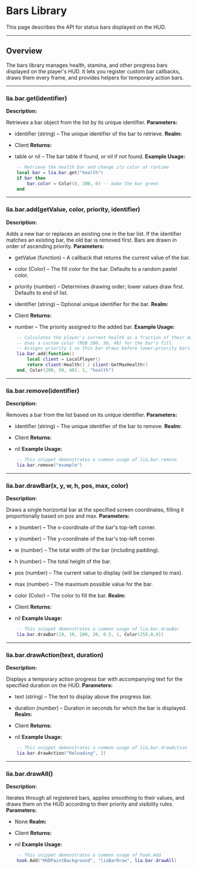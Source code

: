 # Bars Library

This page describes the API for status bars displayed on the HUD.

---

## Overview

The bars library manages health, stamina, and other progress bars displayed on the player's HUD. It lets you register custom bar callbacks, draws them every frame, and provides helpers for temporary action bars.

---

### lia.bar.get(identifier)

    
**Description:**

Retrieves a bar object from the list by its unique identifier.
**Parameters:**

* identifier (string) – The unique identifier of the bar to retrieve.
**Realm:**

* Client
**Returns:**

* table or nil – The bar table if found, or nil if not found.
**Example Usage:**

```lua
    -- Retrieve the health bar and change its color at runtime
    local bar = lia.bar.get("health")
    if bar then
        bar.color = Color(0, 200, 0) -- make the bar green
    end
```

---


### lia.bar.add(getValue, color, priority, identifier)

    
**Description:**

Adds a new bar or replaces an existing one in the bar list.
If the identifier matches an existing bar, the old bar is removed first.
Bars are drawn in order of ascending priority.
**Parameters:**

* getValue (function) – A callback that returns the current value of the bar.
* color (Color) – The fill color for the bar. Defaults to a random pastel color.
* priority (number) – Determines drawing order; lower values draw first. Defaults to end of list.
* identifier (string) – Optional unique identifier for the bar.
**Realm:**

* Client
**Returns:**

* number – The priority assigned to the added bar.
**Example Usage:**

```lua
    -- Calculates the player's current health as a fraction of their maximum health.
    -- Uses a custom color (RGB 200, 50, 40) for the bar's fill.
    -- Assigns priority 1 so this bar draws before lower-priority bars.
    lia.bar.add(function()
        local client = LocalPlayer()
        return client:Health() / client:GetMaxHealth()
    end, Color(200, 50, 40), 1, "health")
```

---


### lia.bar.remove(identifier)

    
**Description:**

Removes a bar from the list based on its unique identifier.
**Parameters:**

* identifier (string) – The unique identifier of the bar to remove.
**Realm:**

* Client
**Returns:**

* nil
**Example Usage:**

```lua
    -- This snippet demonstrates a common usage of lia.bar.remove
    lia.bar.remove("example")
```

---


### lia.bar.drawBar(x, y, w, h, pos, max, color)

    
**Description:**

Draws a single horizontal bar at the specified screen coordinates,
filling it proportionally based on pos and max.
**Parameters:**

* x (number) – The x-coordinate of the bar's top-left corner.
* y (number) – The y-coordinate of the bar's top-left corner.
* w (number) – The total width of the bar (including padding).
* h (number) – The total height of the bar.
* pos (number) – The current value to display (will be clamped to max).
* max (number) – The maximum possible value for the bar.
* color (Color) – The color to fill the bar.
**Realm:**

* Client
**Returns:**

* nil
**Example Usage:**

```lua
    -- This snippet demonstrates a common usage of lia.bar.drawBar
    lia.bar.drawBar(10, 10, 200, 20, 0.5, 1, Color(255,0,0))
```

---


### lia.bar.drawAction(text, duration)

    
**Description:**

Displays a temporary action progress bar with accompanying text
for the specified duration on the HUD.
**Parameters:**

* text (string) – The text to display above the progress bar.
* duration (number) – Duration in seconds for which the bar is displayed.
**Realm:**

* Client
**Returns:**

* nil
**Example Usage:**

```lua
    -- This snippet demonstrates a common usage of lia.bar.drawAction
    lia.bar.drawAction("Reloading", 2)
```

---


### lia.bar.drawAll()

    
**Description:**

Iterates through all registered bars, applies smoothing to their values,
and draws them on the HUD according to their priority and visibility rules.
**Parameters:**

* None
**Realm:**

* Client
**Returns:**

* nil
**Example Usage:**

```lua
    -- This snippet demonstrates a common usage of hook.Add
    hook.Add("HUDPaintBackground", "liaBarDraw", lia.bar.drawAll)
```
